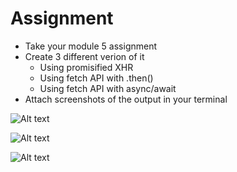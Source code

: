 # Assignment

- Take your module 5 assignment
- Create 3 different verion of it
  - Using promisified XHR
  - Using fetch API with .then()
  - Using fetch API with async/await
- Attach screenshots of the output in your terminal

![Alt text](../../../../../../C:/Users/Admin/xml-and-js/module-09/assignments/Assets/XHRoutput.PNG)

![Alt text](../../../../../../C:/Users/Admin/xml-and-js/module-09/assignments/Assets/FetchOutput.PNG)

![Alt text](../../../../../../C:/Users/Admin/xml-and-js/module-09/assignments/Assets/FetchAsyncOutput.PNG)
